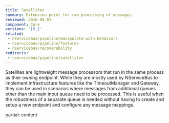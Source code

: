 ```yaml
---
title: Satellites
summary: Extension point for raw processing of messages.
reviewed: 2016-08-01
component: Core
versions: '[5,]'
related:
 - nservicebus/pipeline/manipulate-with-behaviors
 - nservicebus/pipeline/features
 - nservicebus/recoverability
redirects:
 - nservicebus/pipeline/satellites
---
```


Satellites are lightweight message processors that run in the same process as their owning endpoint. While they are mostly used by NServiceBus to implement infrastructure features like the TimeoutManager and Gateway, they can be used in scenarios where messages from additional queues other than the main input queue need to be processed. This is useful when the robustness of a separate queue is needed without having to create and setup a new endpoint and configure any message mappings.


partial: content
